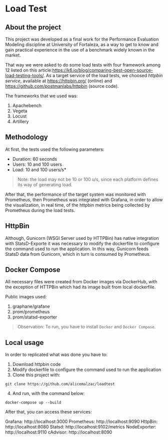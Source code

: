 # Load Test

## About the project

This project was developed as a final work for the Performance Evaluation Modeling discipline at University of Fortaleza, as a way to get to know and gain practical experience in the use of a benchmark widely known in the market.

That way we were asked to do some load tests with four framework among 12 listed on this article:https://k6.io/blog/comparing-best-open-source-load-testing-tools/. As a target service of the load tests, we choosed *httpbin service*, available at https://httpbin.org/ (online) and https://github.com/postmanlabs/httpbin (source code). 

The frameworks that we used was: 
1. Apachebench 
2. Vegeta
3. Locust
4. Artillery

## Methodology  

At first, the tests used the following parameters:
- Duration: 60 seconds
- Users: 10 and 100 users
- Load: 10 and 100 users/s*

> Note: the load may not be 10 or 100 u/s, since each platform defines its way of generating load. 

After that, the performance of the target system was monitored with Prometheus, then Prometheus was integrated with Grafana, in order to allow the visualization, in real time, of the httpbin metrics being collected by Prometheus during the load tests.

## HttpBin

Although, Gunicorn (WSGI Server used by HTTPBin) has native integration with StatsD-Exporte it was necessary to modify the dockerfile to configure the command used to run the application. In this way, Gunicorn feeds StatsD data from Gunicorn, which in turn is consumed by Prometheus.

## Docker Compose

All necessary files were created from Docker images via DockerHub, with the exception of HTTPBin which had its image built from local dockerfile.

Public images used:
1. graphane/grafane
2. prom/prometheus
3. prom/statsd-exporter

> Observation: To run, you have to install `Docker` and `Docker Compose`.

## Local usage 

In order to replicated what was done you have to: 
1. Download httpbin code 
2. Modify dockerfile to configure the command used to run the application
3. Clone this project with:  
```
git clone https://github.com/alicemalzac/loadtest
```
4. And run, with the command below: 
```
docker-compose up --build
```

After that, you can access these services:

Grafana: http://localhost:3000
Prometheus: http://localhost:9090
HttpBin: http://localhost:8080
Statsd: http://localhost:9102/metrics
NodeExporter: http://localhost:9110
cAdvisor: http://localhost:8090
